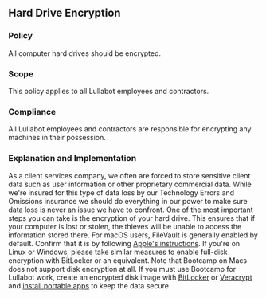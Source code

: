 ## Hard Drive Encryption

### Policy
All computer hard drives should be encrypted.

### Scope
This policy applies to all Lullabot employees and contractors.

### Compliance
All Lullabot employees and contractors are responsible for encrypting any machines in their possession.

### Explanation and Implementation

As a client services company, we often are forced to store sensitive client data such as user information or other proprietary commercial data. While we're insured for this type of data loss by our Technology Errors and Omissions insurance we should do everything in our power to make sure data loss is never an issue we have to confront. One of the most important steps you can take is the encryption of your hard drive. This ensures that if your computer is lost or stolen, the thieves will be unable to access the information stored there. For macOS users, FileVault is generally enabled by default. Confirm that it is by following [Apple's instructions](https://support.apple.com/en-ca/HT204837). If you're on Linux or Windows, please take similar measures to enable full-disk encryption with BitLocker or an equivalent. Note that Bootcamp on Macs does not support disk encryption at all. If you must use Bootcamp for Lullabot work, create an encrypted disk image with [BitLocker](https://www.howtogeek.com/193013/how-to-create-an-encrypted-container-file-with-bitlocker-on-windows/) or [Veracrypt](https://www.veracrypt.fr/en/Home.html) and [install portable apps](https://portableapps.com) to keep the data secure.

